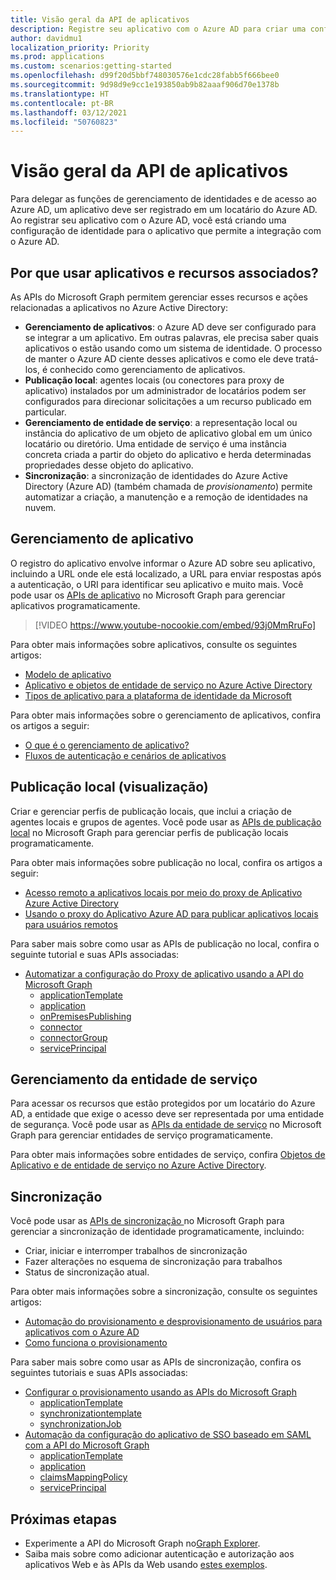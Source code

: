 ```yaml
---
title: Visão geral da API de aplicativos
description: Registre seu aplicativo com o Azure AD para criar uma configuração de identidade para ele que permita a integração com o Azure AD.
author: davidmu1
localization_priority: Priority
ms.prod: applications
ms.custom: scenarios:getting-started
ms.openlocfilehash: d99f20d5bbf748030576e1cdc28fabb5f666bee0
ms.sourcegitcommit: 9d98d9e9cc1e193850ab9b82aaaf906d70e1378b
ms.translationtype: HT
ms.contentlocale: pt-BR
ms.lasthandoff: 03/12/2021
ms.locfileid: "50760823"
---
```

# <a name="applications-api-overview"></a>Visão geral da API de aplicativos

Para delegar as funções de gerenciamento de identidades e de acesso ao Azure AD, um aplicativo deve ser registrado em um locatário do Azure AD. Ao registrar seu aplicativo com o Azure AD, você está criando uma configuração de identidade para o aplicativo que permite a integração com o Azure AD.

## <a name="why-use-applications-and-associated-resources"></a>Por que usar aplicativos e recursos associados?

As APIs do Microsoft Graph permitem gerenciar esses recursos e ações relacionadas a aplicativos no Azure Active Directory:
- **Gerenciamento de aplicativos**: o Azure AD deve ser configurado para se integrar a um aplicativo. Em outras palavras, ele precisa saber quais aplicativos o estão usando como um sistema de identidade. O processo de manter o Azure AD ciente desses aplicativos e como ele deve tratá-los, é conhecido como gerenciamento de aplicativos.
- **Publicação local**: agentes locais (ou conectores para proxy de aplicativo) instalados por um administrador de locatários podem ser configurados para direcionar solicitações a um recurso publicado em particular.
- **Gerenciamento de entidade de serviço**: a representação local ou instância do aplicativo de um objeto de aplicativo global em um único locatário ou diretório. Uma entidade de serviço é uma instância concreta criada a partir do objeto do aplicativo e herda determinadas propriedades desse objeto do aplicativo.
- **Sincronização**: a sincronização de identidades do Azure Active Directory (Azure AD) (também chamada de *provisionamento*) permite automatizar a criação, a manutenção e a remoção de identidades na nuvem.

## <a name="application-management"></a>Gerenciamento de aplicativo

O registro do aplicativo envolve informar o Azure AD sobre seu aplicativo, incluindo a URL onde ele está localizado, a URL para enviar respostas após a autenticação, o URI para identificar seu aplicativo e muito mais. Você pode usar os [APIs de aplicativo](/graph/api/resources/application?view=graph-rest-1.0) no Microsoft Graph para gerenciar aplicativos programaticamente.

> [!VIDEO https://www.youtube-nocookie.com/embed/93j0MmRruFo]

Para obter mais informações sobre aplicativos, consulte os seguintes artigos:
- [Modelo de aplicativo](/azure/active-directory/develop/application-model)
- [Aplicativo e objetos de entidade de serviço no Azure Active Directory](/azure/active-directory/develop/app-objects-and-service-principals)
- [Tipos de aplicativo para a plataforma de identidade da Microsoft](/azure/active-directory/develop/v2-app-types)

Para obter mais informações sobre o gerenciamento de aplicativos, confira os artigos a seguir:
- [O que é o gerenciamento de aplicativo?](/azure/active-directory/manage-apps/what-is-application-management)
- [Fluxos de autenticação e cenários de aplicativos](/azure/active-directory/develop/authentication-flows-app-scenarios)

## <a name="on-premises-publishing-preview"></a>Publicação local (visualização)

Criar e gerenciar perfis de publicação locais, que inclui a criação de agentes locais e grupos de agentes. Você pode usar as [APIs de publicação local](/graph/api/resources/onpremisespublishingprofile-root) no Microsoft Graph para gerenciar perfis de publicação locais programaticamente.

Para obter mais informações sobre publicação no local, confira os artigos a seguir:
- [Acesso remoto a aplicativos locais por meio do proxy de Aplicativo Azure Active Directory](/azure/active-directory/manage-apps/application-proxy)
- [Usando o proxy do Aplicativo Azure AD para publicar aplicativos locais para usuários remotos](/azure/active-directory/manage-apps/what-is-application-proxy)

Para saber mais sobre como usar as APIs de publicação no local, confira o seguinte tutorial e suas APIs associadas:
- [Automatizar a configuração do Proxy de aplicativo usando a API do Microsoft Graph](./application-proxy-configure-api.md)
    - [applicationTemplate](/graph/api/resources/applicationtemplate?view=graph-rest-1.0)
    - [application](/graph/api/resources/application?view=graph-rest-1.0)
    - [onPremisesPublishing](/graph/api/resources/onpremisespublishingprofile-root)
    - [connector](/graph/api/resources/connector)
    - [connectorGroup](/graph/api/resources/connectorgroup)
    - [servicePrincipal](/graph/api/resources/serviceprincipal?view=graph-rest-1.0)

## <a name="service-principal-management"></a>Gerenciamento da entidade de serviço

Para acessar os recursos que estão protegidos por um locatário do Azure AD, a entidade que exige o acesso deve ser representada por uma entidade de segurança. Você pode usar as [APIs da entidade de serviço](/graph/api/resources/serviceprincipal?view=graph-rest-1.0) no Microsoft Graph para gerenciar entidades de serviço programaticamente.

Para obter mais informações sobre entidades de serviço, confira [Objetos de Aplicativo e de entidade de serviço no Azure Active Directory](/azure/active-directory/develop/app-objects-and-service-principals).

## <a name="synchronization"></a>Sincronização

Você pode usar as [APIs de sincronização ](/graph/api/resources/synchronization-overview) no Microsoft Graph para gerenciar a sincronização de identidade programaticamente, incluindo:
- Criar, iniciar e interromper trabalhos de sincronização
- Fazer alterações no esquema de sincronização para trabalhos
- Status de sincronização atual.

Para obter mais informações sobre a sincronização, consulte os seguintes artigos:
- [Automação do provisionamento e desprovisionamento de usuários para aplicativos com o Azure AD](/azure/active-directory/app-provisioning/user-provisioning)
- [Como funciona o provisionamento](/azure/active-directory/app-provisioning/how-provisioning-works)

Para saber mais sobre como usar as APIs de sincronização, confira os seguintes tutoriais e suas APIs associadas:
- [Configurar o provisionamento usando as APIs do Microsoft Graph](/azure/active-directory/app-provisioning/application-provisioning-configure-api)
    - [applicationTemplate](/graph/api/resources/applicationtemplate?view=graph-rest-1.0)
    - [synchronizationtemplate](/graph/api/resources/synchronization-synchronizationtemplate)
    - [synchronizationJob](/graph/api/resources/synchronization-synchronizationjob)
- [Automação da configuração do aplicativo de SSO baseado em SAML com a API do Microsoft Graph](/azure/active-directory/manage-apps/application-saml-sso-configure-api)
    - [applicationTemplate](/graph/api/resources/applicationtemplate?view=graph-rest-1.0)
    - [application](/graph/api/resources/application?view=graph-rest-1.0)
    - [claimsMappingPolicy](/graph/api/resources/claimsmappingpolicy)
    - [servicePrincipal](/graph/api/resources/serviceprincipal?view=graph-rest-1.0)

## <a name="next-steps"></a>Próximas etapas
- Experimente a API do Microsoft Graph no[Graph Explorer](https://developer.microsoft.com/graph/graph-explorer). 
- Saiba mais sobre como adicionar autenticação e autorização aos aplicativos Web e às APIs da Web usando [estes exemplos](/azure/active-directory/develop/sample-v2-code).